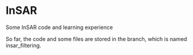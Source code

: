 # InSAR
Some InSAR code and learning experience

So far, the code and some files are stored in the branch, which is named insar_filtering. 

